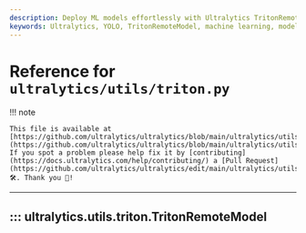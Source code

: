 ```yaml
---
description: Deploy ML models effortlessly with Ultralytics TritonRemoteModel. Simplify serving with our comprehensive utils guide.
keywords: Ultralytics, YOLO, TritonRemoteModel, machine learning, model serving, deployment, utils, documentation
---
```


# Reference for `ultralytics/utils/triton.py`

!!! note

    This file is available at [https://github.com/ultralytics/ultralytics/blob/main/ultralytics/utils/triton.py](https://github.com/ultralytics/ultralytics/blob/main/ultralytics/utils/triton.py). If you spot a problem please help fix it by [contributing](https://docs.ultralytics.com/help/contributing/) a [Pull Request](https://github.com/ultralytics/ultralytics/edit/main/ultralytics/utils/triton.py) 🛠️. Thank you 🙏!

---
## ::: ultralytics.utils.triton.TritonRemoteModel
<br><br>
